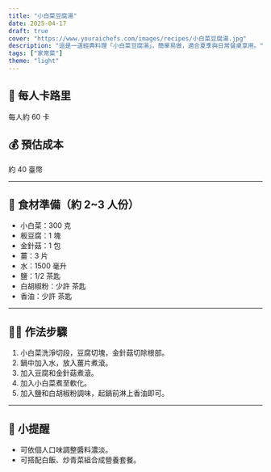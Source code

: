 ```yaml
---
title: "小白菜豆腐湯"
date: 2025-04-17
draft: true
cover: "https://www.youraichefs.com/images/recipes/小白菜豆腐湯.jpg"
description: "這是一道經典料理「小白菜豆腐湯」，簡單易做，適合夏季與日常餐桌享用。"
tags: ["家常菜"]
theme: "light"
---
```


## 🥄 每人卡路里  
每人約 60 卡

## 💰 預估成本  
約 40 臺幣

---

## 🧾 食材準備（約 2~3 人份）

- 小白菜：300 克
- 板豆腐：1 塊
- 金針菇：1 包
- 薑：3 片
- 水：1500 毫升
- 鹽：1/2 茶匙
- 白胡椒粉：少許 茶匙
- 香油：少許 茶匙

---

## 👩‍🍳 作法步驟

1. 小白菜洗淨切段，豆腐切塊，金針菇切除根部。
2. 鍋中加入水，放入薑片煮滾。
3. 加入豆腐和金針菇煮滾。
4. 加入小白菜煮至軟化。
5. 加入鹽和白胡椒粉調味，起鍋前淋上香油即可。

---

## 📝 小提醒

- 可依個人口味調整醬料濃淡。
- 可搭配白飯、炒青菜組合成營養套餐。
